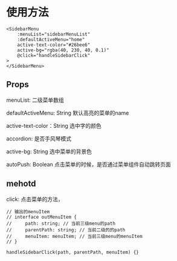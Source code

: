# 使用方法

```
<SidebarMenu
    :menuList="sidebarMenuList"
    :defaultActiveMenu="home"
    active-text-color="#26bee6"
    active-bg="rgba(40, 230, 40, 0.1)"
    @click="handleSidebarClick"
>
</SidebarMenu>
```

## Props
menuList: 二级菜单数组

defaultActiveMenu: String 默认高亮的菜单的name

active-text-color：String 选中字的颜色

accordion: 是否手风琴模式

active-bg: String 选中菜单的背景色

autoPush: Boolean 点击菜单的时候，是否通过菜单组件自动跳转页面

## mehotd
click: 点击菜单的方法，
```
// 输出的menuItem
// interface outMenuItem {
//     path: string; // 当前三级menu的path
//     parentPath: string; // 当前二级的的path
//     menuItem: menuItem; // 当前三级menu的menuItem
// }

handleSidebarClick(path, parentPath, menuItem) {}
```
